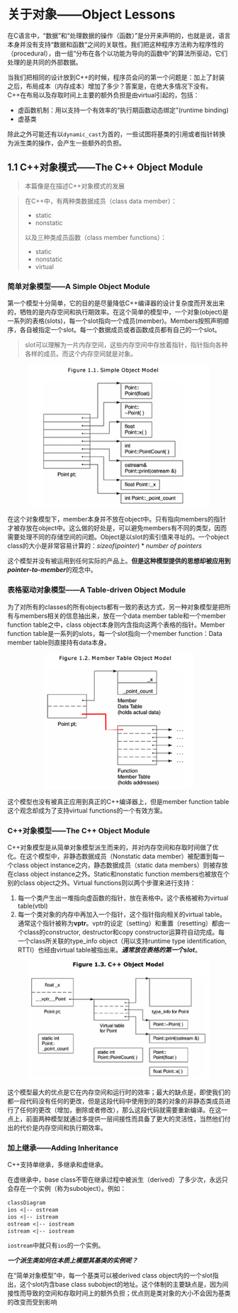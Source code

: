 # 关于对象——Object Lessons

在C语言中，“数据”和“处理数据的操作（函数）”是分开来声明的，也就是说，语言本身并没有支持“数据和函数”之间的关联性。我们把这种程序方法称为程序性的（procedural），由一组“分布在各个以功能为导向的函数中”的算法所驱动，它们处理的是共同的外部数据。

当我们把相同的设计放到C++的时候，程序员会问的第一个问题是：加上了封装之后，布局成本（内存成本）增加了多少？答案是，在绝大多情况下没有。C++在布局以及存取时间上主要的额外负担是由virtual引起的，包括：

+ 虚函数机制：用以支持一个有效率的“执行期函数动态绑定”(runtime binding)
+ 虚基类

除此之外可能还有以`dynamic_cast`为首的，一些试图将基类的引用或者指针转换为派生类的操作，会产生一些额外的负担。

## 1.1 C++对象模式——The C++ Object Module

> 本篇像是在描述C++对象模式的发展

> 在C++中，有两种类数据成员（class data member）：
>
> + static
> + nonstatic
>
> 以及三种类成员函数（class member functions）：
>
> + static
> + nonstatic
> + virtual

### 简单对象模型——A Simple Object Module

第一个模型十分简单，它的目的是尽量降低C++编译器的设计复杂度而开发出来的，牺牲的是内存空间和执行期效率。在这个简单的模型中，一个对象(object)是一系列的表格(slots)，每一个slot指向一个成员(member)。Members按照声明顺序，各自被指定一个slot。每一个数据成员或者函数成员都有自己的一个slot。

> slot可以理解为一片内存空间，这些内存空间中存放着指针，指针指向各种各样的成员。而这个内存空间就是对象。

<center><img src="1_关于对象.assets/image-20221128184020171.png" alt="image-20221128184020171" style="zoom:40%;" /></center>

在这个对象模型下，member本身并不放在object中。只有指向members的指针才被存放在object中。这么做的好处是，可以避免members有不同的类型，因而需要处理不同的存储空间的问题。Object是以slot的索引值来寻址的。一个object class的大小是非常容易计算的：$sizeof(pointer) * number\:of\:pointers$

这个模型并没有被运用到任何实际的产品上。**但是这种模型提供的思想却被应用到*pointer-to-member***的观念中。

### 表格驱动对象模型——A Table-driven Object Module

为了对所有的classes的所有objects都有一致的表达方式，另一种对象模型是把所有与members相关的信息抽出来，放在一个data member table和一个member function table之中，class object本身则内含指向这两个表格的指针。Member function table是一系列的slots，每一个slot指向一个member function：Data member table则直接持有data本身。

<center><img src="1_关于对象.assets/image-20221128190134787.png" alt="image-20221128190134787" style="zoom:33%;" /></center>

这个模型也没有被真正应用到真正的C++编译器上，但是member function table这个观念却成为了支持virtual functions的一个有效方案。

### C++对象模型——The C++ Object Module

C++对象模型是从简单对象模型派生而来的，并对内存空间和存取时间做了优化。在这个模型中，非静态数据成员（Nonstatic data member）被配置到每一个class object instance之内，静态数据成员（static data members）则被存放在class object instance之外。Static和nonstatic function members也被放在个别的class object之外。Virtual functions则以两个步骤来进行支持：

1. 每一个类产生出一堆指向虚函数的指针，放在表格中。这个表格被称为virtual table(vtbl)
2. 每一个类对象的内存中再加入一个指针，这个指针指向相关的virtual table。通常这个指针被称为**vptr**。vptr的设定（setting）和重置（resetting）都由一个class的constructor, destructor和copy constructor运算符自动完成。每一个class所关联的type_info object（用以支持runtime type identification, RTTI）也经由virtual table被指出来。***通常放在表格的第一个slot***。

<center><img src="1_关于对象.assets/image-20221128200849070.png" alt="image-20221128200849070" style="zoom:40%;" /></center>



这个模型最大的优点是它在内存空间和运行时的效率；最大的缺点是，即使我们的都一段代码没有任何的更改，但是这段代码中使用到的类的对象的非静态类成员进行了任何的更改（增加，删除或者修改），那么这段代码就需要重新编译。在这一点上，前面两种模型就通过多提供一层间接性而具备了更大的灵活性，当然他们付出的代价是内存空间和执行期效率。

### 加上继承——Adding Inheritance

C++支持单继承，多继承和虚继承。

在虚继承中，base class不管在继承过程中被派生（derived）了多少次，永远只会存在一个实例（称为subobject）。例如：

```mermaid
classDiagram
ios <|-- ostream
ios <|-- istream
ostream <|-- iostream
istream <|-- iostream
```



`iostream`中就只有`ios`的一个实例。

***一个派生类如何在本质上模塑其基类的实例呢？***

在“简单对象模型”中，每一个基类可以被derived class object内的一个slot指出，这个slot内含base class subobject的地址。这个体制的主要缺点是，因为间接性而导致的空间和存取时间上的额外负担；优点则是类对象的大小不会因为基类的改变而受到影响

